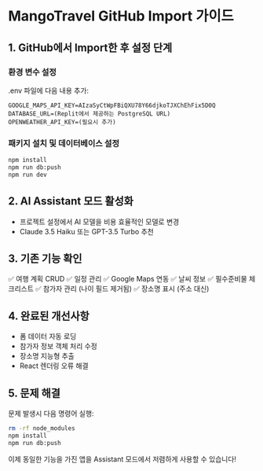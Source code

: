 # MangoTravel GitHub Import 가이드

## 1. GitHub에서 Import한 후 설정 단계

### 환경 변수 설정
.env 파일에 다음 내용 추가:
```
GOOGLE_MAPS_API_KEY=AIzaSyCtWpFBiQXU78Y66djkoTJXChEhFix5D0Q
DATABASE_URL=(Replit에서 제공하는 PostgreSQL URL)
OPENWEATHER_API_KEY=(필요시 추가)
```

### 패키지 설치 및 데이터베이스 설정
```bash
npm install
npm run db:push
npm run dev
```

## 2. AI Assistant 모드 활성화
- 프로젝트 설정에서 AI 모델을 비용 효율적인 모델로 변경
- Claude 3.5 Haiku 또는 GPT-3.5 Turbo 추천

## 3. 기존 기능 확인
✅ 여행 계획 CRUD
✅ 일정 관리 
✅ Google Maps 연동
✅ 날씨 정보
✅ 필수준비물 체크리스트
✅ 참가자 관리 (나이 필드 제거됨)
✅ 장소명 표시 (주소 대신)

## 4. 완료된 개선사항
- 폼 데이터 자동 로딩
- 참가자 정보 객체 처리 수정
- 장소명 지능형 추출
- React 렌더링 오류 해결

## 5. 문제 해결
문제 발생시 다음 명령어 실행:
```bash
rm -rf node_modules
npm install
npm run db:push
```

이제 동일한 기능을 가진 앱을 Assistant 모드에서 저렴하게 사용할 수 있습니다!